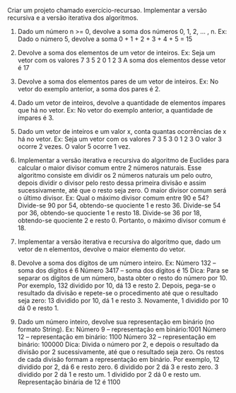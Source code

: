 Criar um projeto chamado exercício-recursao.
Implementar a versão recursiva e a versão iterativa dos algoritmos.
1. Dado um número n >= 0, devolve a soma dos números 0, 1, 2, ... , n.
Ex: Dado o número 5, devolve a soma 0 + 1 + 2 + 3 + 4 + 5 = 15


2. Devolve a soma dos elementos de um vetor de inteiros.
Ex: Seja um vetor com os valores
7 3 5 2
 0 1 2 3
 A soma dos elementos desse vetor é 17


3. Devolve a soma dos elementos pares de um vetor de inteiros.
Ex: No vetor do exemplo anterior, a soma dos pares é 2.


4. Dado um vetor de inteiros, devolve a quantidade de elementos ímpares que há no vetor.
Ex: No vetor do exemplo anterior, a quantidade de ímpares é 3.


5. Dado um vetor de inteiros e um valor x, conta quantas ocorrências de x há no vetor.
Ex: Seja um vetor com os valores
7 3 5 3
 0 1 2 3
O valor 3 ocorre 2 vezes.
O valor 5 ocorre 1 vez.


6. Implementar a versão iterativa e recursiva do algoritmo de Euclides para calcular o maior
divisor comum entre 2 números naturais. Esse algoritmo consiste em dividir os 2 números
naturais um pelo outro, depois dividir o divisor pelo resto dessa primeira divisão e assim
sucessivamente, até que o resto seja zero. O maior divisor comum será o último divisor.
Ex: Qual o máximo divisor comum entre 90 e 54?
 Divide-se 90 por 54, obtendo-se quociente 1 e resto 36.
 Divide-se 54 por 36, obtendo-se quociente 1 e resto 18.
 Divide-se 36 por 18, obtendo-se quociente 2 e resto 0.
 Portanto, o máximo divisor comum é 18.


7. Implementar a versão iterativa e recursiva do algoritmo que, dado um vetor de n elementos,
devolve o maior elemento do vetor.


8. Devolve a soma dos dígitos de um número inteiro.
Ex: Número 132 – soma dos dígitos é 6
Número 3417 – soma dos dígitos é 15
Dica: Para se separar os dígitos de um número, basta obter o resto do número por 10. Por
exemplo, 132 dividido por 10, dá 13 e resto 2. Depois, pega-se o resultado da divisão e
repete-se o procedimento até que o resultado seja zero: 13 dividido por 10, dá 1 e resto 3. Novamente, 1 dividido por 10 dá 0 e resto 1.


9. Dado um número inteiro, devolve sua representação em binário (no formato String).
Ex: Número 9 – representação em binário:1001
Número 12 – representação em binário: 1100
Número 32 – representação em binário: 100000
Dica: Divida o número por 2, e depois o resultado da divisão por 2 sucessivamente, até
que o resultado seja zero. Os restos de cada divisão formam a representação em
binário.
Por exemplo, 12 dividido por 2, dá 6 e resto zero.
6 dividido por 2 dá 3 e resto zero.
3 dividido por 2 dá 1 e resto um.
1 dividido por 2 dá 0 e resto um.
Representação binária de 12 é 1100